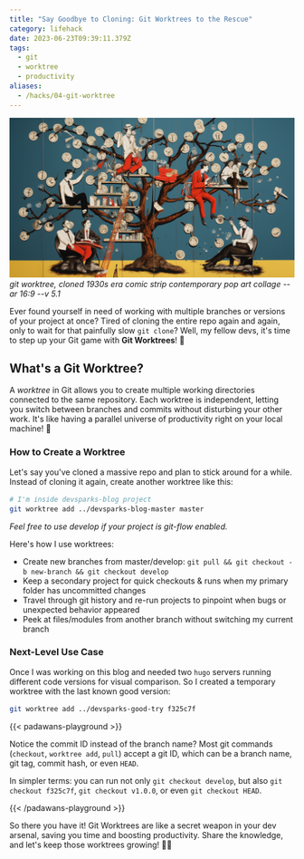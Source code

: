 ```yaml
---
title: "Say Goodbye to Cloning: Git Worktrees to the Rescue"
category: lifehack
date: 2023-06-23T09:39:11.379Z
tags:
  - git
  - worktree
  - productivity
aliases:
  - /hacks/04-git-worktree
---
```


![Tree oldschool illustration](04-git-worktree.png)
_git worktree, cloned 1930s era comic strip contemporary pop art collage --ar 16:9 --v 5.1_

Ever found yourself in need of working with multiple branches or versions of your project at once? Tired of cloning the entire repo again and again, only to wait for that painfully slow `git clone`? Well, my fellow devs, it's time to step up your Git game with **Git Worktrees**! 🌳

## What's a Git Worktree?

A _worktree_ in Git allows you to create multiple working directories connected to the same repository. Each worktree is independent, letting you switch between branches and commits without disturbing your other work. It's like having a parallel universe of productivity right on your local machine! 🚀

### How to Create a Worktree

Let's say you've cloned a massive repo and plan to stick around for a while. Instead of cloning it again, create another worktree like this:

```bash
# I'm inside devsparks-blog project
git worktree add ../devsparks-blog-master master
```

_Feel free to use develop if your project is git-flow enabled._

Here's how I use worktrees:

- Create new branches from master/develop: `git pull && git checkout -b new-branch && git checkout develop`
- Keep a secondary project for quick checkouts & runs when my primary folder has uncommitted changes
- Travel through git history and re-run projects to pinpoint when bugs or unexpected behavior appeared
- Peek at files/modules from another branch without switching my current branch

### Next-Level Use Case

Once I was working on this blog and needed two `hugo` servers running different code versions for visual comparison. So I created a temporary worktree with the last known good version:

```bash
git worktree add ../devsparks-good-try f325c7f
```

{{< padawans-playground >}}

Notice the commit ID instead of the branch name? Most git commands (`checkout`, `worktree add`, `pull`) accept a git ID, which can be a branch name, git tag, commit hash, or even `HEAD`.

In simpler terms: you can run not only `git checkout develop`, but also `git checkout f325c7f`, `git checkout v1.0.0`, or even `git checkout HEAD`.

{{< /padawans-playground >}}

So there you have it! Git Worktrees are like a secret weapon in your dev arsenal, saving you time and boosting productivity. Share the knowledge, and let's keep those worktrees growing! 🌳🔥